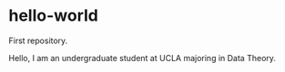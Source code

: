 # hello-world
First repository.

Hello, I am an undergraduate student at UCLA majoring in Data Theory.
